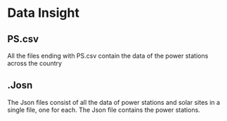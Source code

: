 # Data Insight
## PS.csv
All the files ending with PS.csv contain the data of the power stations across the country
## .Josn
The Json files consist of all the data of power stations and solar sites in a single file, one for each. The Json file contains the power stations.
